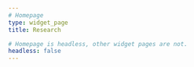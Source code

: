 ```yaml
---
# Homepage
type: widget_page
title: Research

# Homepage is headless, other widget pages are not.
headless: false
---
```

